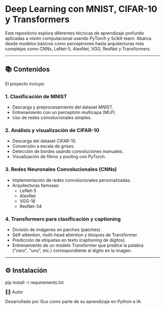 # Deep Learning con MNIST, CIFAR-10 y Transformers

Este repositorio explora diferentes técnicas de aprendizaje profundo aplicadas a visión computacional usando PyTorch y Scikit-learn. Abarca desde modelos básicos como perceptrones hasta arquitecturas más complejas como CNNs, LeNet-5, AlexNet, VGG, ResNet y Transformers.

---

## 📚 Contenidos

El proyecto incluye:

### 1. **Clasificación de MNIST**
- Descarga y preprocesamiento del dataset MNIST.
- Entrenamiento con un perceptrón multicapa (MLP).
- Uso de redes convolucionales simples.

### 2. **Análisis y visualización de CIFAR-10**
- Descarga del dataset CIFAR-10.
- Conversión a escala de grises.
- Detección de bordes usando convoluciones manuales.
- Visualización de filtros y pooling con PyTorch.

### 3. **Redes Neuronales Convolucionales (CNNs)**
- Implementación de redes convolucionales personalizadas.
- Arquitecturas famosas: 
  - LeNet-5
  - AlexNet
  - VGG-16
  - ResNet-34

### 4. **Transformers para clasificación y captioning**
- División de imágenes en parches (patches).
- Self-attention, multi-head attention y bloques de Transformer.
- Predicción de etiquetas en texto (captioning de dígitos).
- Entrenamiento de un modelo Transformer que predice la palabra ("cero", "uno", etc.) correspondiente al dígito en la imagen.

---

## ⚙️ Instalación

pip install -r requirements.txt

🧑‍💻 Autor

Desarrollado por Gus como parte de su aprendizaje en Python e IA.
